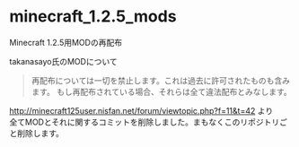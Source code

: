 # minecraft_1.2.5_mods
 Minecraft 1.2.5用MODの再配布

takanasayo氏のMODについて
 >再配布については一切を禁止します。これは過去に許可されたものも含みます。
>もし再配布されている場合、それらは全て違法配布とみなします。

http://minecraft125user.nisfan.net/forum/viewtopic.php?f=11&t=42 より  
全てMODとそれに関するコミットを削除しました。まもなくこのリポジトリごと削除します。
